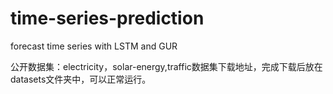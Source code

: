 # time-series-prediction
forecast time series with LSTM and GUR

公开数据集：electricity，solar-energy,traffic数据集下载地址，完成下载后放在datasets文件夹中，可以正常运行。
